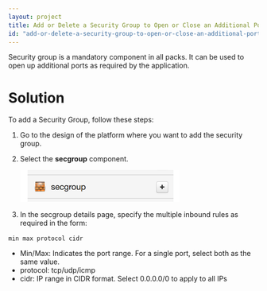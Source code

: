 ```yaml
---
layout: project
title: Add or Delete a Security Group to Open or Close an Additional Port
id: "add-or-delete-a-security-group-to-open-or-close-an-additional-port"
---
```


Security group is a mandatory component in all packs. It can be used to open up additional ports as required by the application.

# Solution

To add a Security Group, follow these steps:

1. Go to the design of the platform where you want to add the security group.
2. Select the **secgroup** component.

    ![Security Group](/assets/docs/local/images/secgroup.png)

3. In the secgroup details page, specify the multiple inbound rules as required in the form:

~~~
min max protocol cidr
~~~

* Min/Max: Indicates the port range. For a single port, select both as the same value.
* protocol: tcp/udp/icmp
* cidr: IP range in CIDR format. Select 0.0.0.0/0 to apply to all IPs
